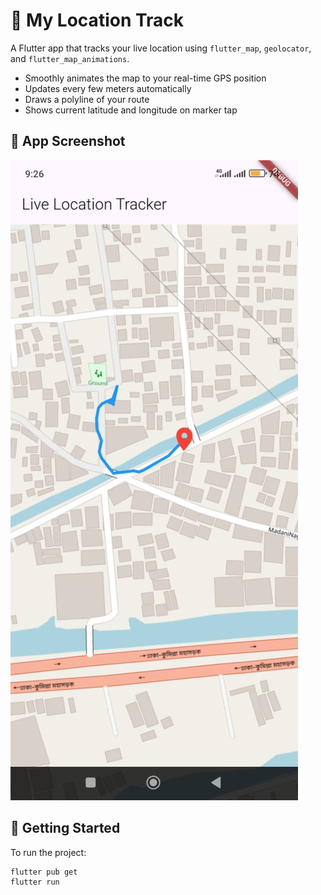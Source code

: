 # 📍 My Location Track

A Flutter app that tracks your live location using `flutter_map`, `geolocator`, and `flutter_map_animations`.

- Smoothly animates the map to your real-time GPS position
- Updates every few meters automatically
- Draws a polyline of your route
- Shows current latitude and longitude on marker tap

## 📱 App Screenshot

![Location Tracker Screenshot](screenshots/location.jpeg)

## 🚀 Getting Started

To run the project:

```bash
flutter pub get
flutter run
